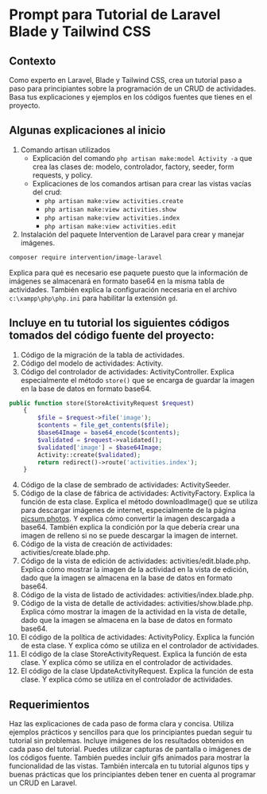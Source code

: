 # Prompt para Tutorial de Laravel Blade y Tailwind CSS

## Contexto
Como experto en Laravel, Blade y Tailwind CSS, crea un tutorial paso a paso para principiantes sobre la programación de un CRUD de actividades. Basa tus explicaciones y ejemplos en los códigos fuentes que tienes en el proyecto.

## Algunas explicaciones al inicio
1. Comando artisan utilizados
	- Explicación del comando `php artisan make:model Activity -a` que crea las clases de: modelo, controlador, factory, seeder, form requests, y policy.
	- Explicaciones de los comandos artisan para crear las vistas vacías del crud:
		- `php artisan make:view activities.create`
		- `php artisan make:view activities.show`
		- `php artisan make:view activities.index`
		- `php artisan make:view activities.edit`
2. Instalación del paquete Intervention de Laravel para crear y manejar imágenes.

```bash
composer require intervention/image-laravel
```
Explica para qué es necesario ese paquete puesto que la información de imágenes se almacenará en formato base64 en la misma tabla de actividades. También explica la configuración necesaria en el archivo `c:\xampp\php\php.ini` para habilitar la extensión `gd`.

## Incluye en tu tutorial los siguientes códigos tomados del código fuente del proyecto:
1. Código de la migración de la tabla de actividades.
2. Código del modelo de actividades: Activity.
3. Código del controlador de actividades: ActivityController. Explica especialmente el método `store()` que se encarga de guardar la imagen en la base de datos en formato base64.
```php
public function store(StoreActivityRequest $request)
    {
        $file = $request->file('image');
        $contents = file_get_contents($file);
        $base64Image = base64_encode($contents);
        $validated = $request->validated();
        $validated['image'] = $base64Image;
        Activity::create($validated);
        return redirect()->route('activities.index');
    }
```
4. Código de la clase de sembrado de actividades: ActivitySeeder.
5. Código de la clase de fábrica de actividades: ActivityFactory. Explica la función de esta clase. Explica el método downloadImage() que se utiliza para descargar imágenes de internet, especialmente de la página [picsum.photos](https://picsum.photos/). Y explica cómo convertir la imagen descargada a base64. También explica la condición por la que debería crear una imagen de relleno si no se puede descargar la imagen de internet.
6. Código de la vista de creación de actividades: activities/create.blade.php.
7. Código de la vista de edición de actividades: activities/edit.blade.php. Explica cómo mostrar la imagen de la actividad en la vista de edición, dado que la imagen se almacena en la base de datos en formato base64.
8. Código de la vista de listado de actividades: activities/index.blade.php.
9. Código de la vista de detalle de actividades: activities/show.blade.php. Explica cómo mostrar la imagen de la actividad en la vista de detalle, dado que la imagen se almacena en la base de datos en formato base64.
10. El código de la política de actividades: ActivityPolicy. Explica la función de esta clase. Y explica cómo se utiliza en el controlador de actividades.
11. El código de la clase StoreActivityRequest. Explica la función de esta clase. Y explica cómo se utiliza en el controlador de actividades.
12. El código de la clase UpdateActivityRequest. Explica la función de esta clase. Y explica cómo se utiliza en el controlador de actividades.

## Requerimientos
Haz las explicaciones de cada paso de forma clara y concisa. Utiliza ejemplos prácticos y sencillos para que los principiantes puedan seguir tu tutorial sin problemas.
Incluye imágenes de los resultados obtenidos en cada paso del tutorial. Puedes utilizar capturas de pantalla o imágenes de los códigos fuente. También puedes incluir gifs animados para mostrar la funcionalidad de las vistas.
También intercala en tu tutorial algunos tips y buenas prácticas que los principiantes deben tener en cuenta al programar un CRUD en Laravel.